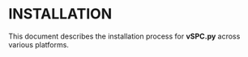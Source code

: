 # INSTALLATION #

This document describes the installation process for **vSPC.py** across various platforms.
